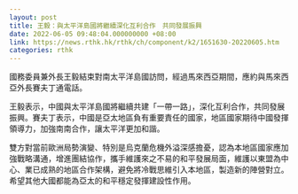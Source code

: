 ```yaml
---
layout: post
title: 王毅：與太平洋島國將繼續深化互利合作　共同發展振興
date: 2022-06-05 09:48:04.000000000 +08:00
link: https://news.rthk.hk/rthk/ch/component/k2/1651630-20220605.htm
categories: rthk
---
```


國務委員兼外長王毅結束對南太平洋島國訪問，經過馬來西亞期間，應約與馬來西亞外長賽夫丁通電話。

王毅表示，中國與太平洋島國將繼續共建「一帶一路」，深化互利合作，共同發展振興。賽夫丁表示，中國是亞太地區負有重要責任的國家，地區國家期待中國發揮領導力，加強南南合作，讓太平洋更加和諧。

雙方對當前歐洲局勢演變、特別是烏克蘭危機外溢深感擔憂，認為本地區國家應加強戰略溝通，增進團結協作，攜手維護來之不易的和平發展局面，維護以東盟為中心、業已成熟的地區合作架構，避免將冷戰思維引入本地區，製造新的陣營對立。希望其他大國都能為亞太的和平穩定發揮建設性作用。

